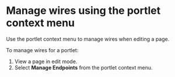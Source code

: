 # Manage wires using the portlet context menu


Use the portlet context menu to manage wires when editing a page.

To manage wires for a portlet:

1.  View a page in edit mode.
2.  Select **Manage Endpoints** from the portlet context menu.


